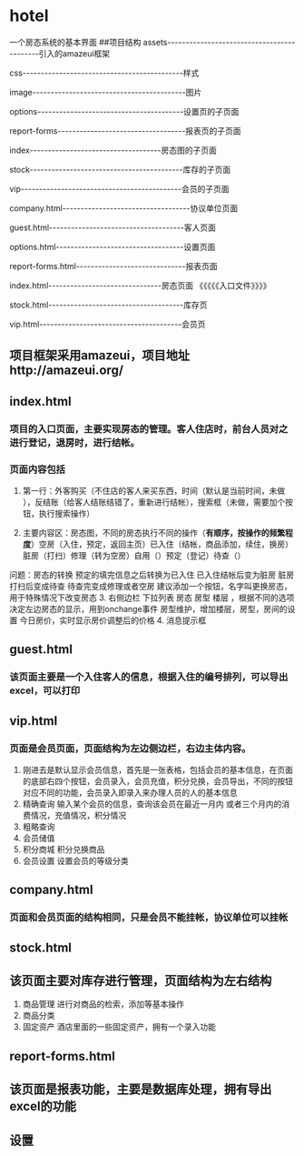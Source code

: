 # hotel
一个房态系统的基本界面
##项目结构
 assets-------------------------------------------引入的amazeui框架

 css--------------------------------------------样式

 image------------------------------------------图片

 options----------------------------------------设置页的子页面

 report-forms-----------------------------------报表页的子页面

 index------------------------------------房态图的子页面

 stock------------------------------------------库存的子页面

 vip--------------------------------------------会员的子页面

 company.html-----------------------------------协议单位页面

 guest.html-------------------------------------客人页面

 options.html-----------------------------------设置页面

 report-forms.html------------------------------报表页面

 index.html-------------------------------房态页面 《《《《《入口文件》》》》

 stock.html-------------------------------------库存页

 vip.html---------------------------------------会员页


## 项目框架采用amazeui，项目地址http://amazeui.org/



## index.html

### 项目的入口页面，主要实现房态的管理。客人住店时，前台人员对之进行登记，退房时，进行结帐。

### 页面内容包括
1. 第一行：外客购买（不住店的客人来买东西，时间（默认是当前时间，未做 ），反结账（给客人结账结错了，重新进行结帐），搜索框（未做，需要加个按钮，执行搜索操作）

2. 主要内容区：房态图，不同的房态执行不同的操作（**有顺序，按操作的频繁程度**）空房（入住，预定，返回主页）已入住（结帐，商品添加，续住，换房）脏房（打扫）修理（转为空房）自用（）预定（登记）待查（）

问题：房态的转换 预定的填完信息之后转换为已入住 已入住结帐后变为脏房 脏房打扫后变成待查 待查完变成修理或者空房
 建议添加一个按钮，名字叫更换房态，用于特殊情况下改变房态
3. 右侧边栏 下拉列表 房态 房型 楼层 ，根据不同的选项决定左边房态的显示，用到onchange事件
 房型维护，增加楼层，房型，房间的设置
 今日房价，实时显示房价调整后的价格
4. 消息提示框



## guest.html

### 该页面主要是一个入住客人的信息，根据入住的编号排列，可以导出excel，可以打印



## vip.html

### 页面是会员页面，页面结构为左边侧边栏，右边主体内容。

1. 刚进去是默认显示会员信息，首先是一张表格，包括会员的基本信息，在页面的底部右四个按钮，会员录入，会员充值，积分兑换，会员导出，不同的按钮对应不同的功能，会员录入即录入来办理人员的人的基本信息
2. 精确查询 输入某个会员的信息，查询该会员在最近一月内 或者三个月内的消费情况，充值情况，积分情况
3. 粗略查询
4. 会员储值
5. 积分商城 积分兑换商品
6. 会员设置 设置会员的等级分类

## company.html

### 页面和会员页面的结构相同，只是会员不能挂帐，协议单位可以挂帐



## stock.html

## 该页面主要对库存进行管理，页面结构为左右结构

1. 商品管理 进行对商品的检索，添加等基本操作
2. 商品分类
3. 固定资产 酒店里面的一些固定资产，拥有一个录入功能

## report-forms.html

## 该页面是报表功能，主要是数据库处理，拥有导出excel的功能

## 设置
